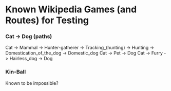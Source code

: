 # Known Wikipedia Games (and Routes) for Testing
### Cat -> Dog (paths)
Cat -> Mammal -> Hunter-gatherer -> Tracking_(hunting) -> Hunting -> Domestication_of_the_dog -> Domestic_dog
Cat -> Pet -> Dog
Cat -> Furry -> Hairless_dog -> Dog

### Kin-Ball
Known to be impossible?
